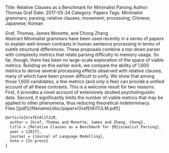 Title: Relative Clauses as a Benchmark for Minimalist Parsing
Author: Thomas Graf
Date: 2017-05-24
Category: Papers
Tags: Minimalist grammars; parsing; relative clauses; movement; processing; Chinese; Japanese; Korean

<div markdown class="authors">
Graf, Thomas, James Monette, and Chong Zhang
</div>

<div markdown class="abstract">
<span id="abstract-title">Abstract</span>
Minimalist grammars have been used recently in a series of papers to explain well-known contrasts in human sentence processing in terms of subtle structural differences.
These proposals combine a top-down parser with complexity metrics that relate parsing difficulty to memory usage.
So far, though, there has been no large-scale exploration of the space of viable metrics.
Building on this earlier work, we compare the ability of 1,600 metrics to derive several processing effects observed with relative clauses, many of which have been proven difficult to unify.
We show that among those 1,600 candidates, a few metrics (and only a few) can provide a unified account of all these contrasts.
This is a welcome result for two reasons: First, it provides a novel account of extensively studied psycholinguistic data.
Second, it significantly limits the number of viable metrics that may be applied to other phenomena, thus reducing theoretical indeterminacy.
</div>

<div markdown class="files">
<span id="files-title">Files</span>
[[pdf]({filename}/doc/papers/GrafEtAl17JLM.pdf)]
</div>

~~~latex
@article{GrafEtAl17JLM,
  author = {Graf, Thomas and Monette, James and Zhang, Chong},
  title = {Relative Clauses as a Benchmark for {M}inimalist Parsing},
  year = {2017},
  journal = {Journal of Language Modelling},
  note = {In press}
}
~~~
